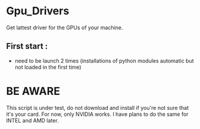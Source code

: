 # Gpu_Drivers
Get lattest driver for the GPUs of your machine.

## First start :
- need to be launch 2 times (installations of python modules automatic but not loaded in the first time)




# BE AWARE

This script is under test, do not download and install if you're not sure that it's your card.
For now, only NVIDIA works. I have plans to do the same for INTEL and AMD later.
